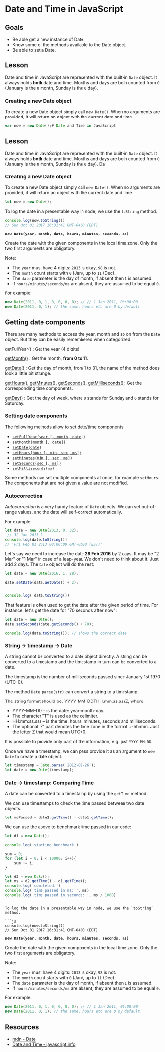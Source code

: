 # Date and Time in JavaScript

## Goals
* Be able get a new instance of Date. 
* Know some of the methods available to the Date object. 
* Be able to set a Date. 


## Lesson

Date and time in JavaScript are represented with the built-in `Date` object. It always holds **both** date and time. Months and days are both counted from `0` (January is the `0` month, Sunday is the `0` day).

### Creating a new Date object

To create a new Date object simply call `new Date()`. When no arguments are provided, it will return an object with the current date and time

```js
var now = new Date();# Date and Time in JavaScript
```

## Lesson

Date and time in JavaScript are represented with the built-in `Date` object. It always holds **both** date and time. Months and days are both counted from `0` (January is the `0` month, Sunday is the `0` day). Da

### Creating a new Date object

To create a new Date object simply call `new Date()`. When no arguments are provided, it will return an object with the current date and time

```js
let now = new Date();
```

To log the date in a presentable way in node, we use the `toString` method.

```js
console.log(now.toString())
// Sun Oct 01 2017 16:31:41 GMT-0400 (EDT)
```

**`new Date(year, month, date, hours, minutes, seconds, ms)`**

Create the date with the given components in the local time zone. Only the two first arguments are obligatory.

Note:

* The `year` must have 4 digits: `2013` is okay, `98` is not.
* The `month` count starts with `0` (Jan), up to `11` (Dec).
* The `date` parameter is the day of month, if absent then `1` is assumed.
* If `hours/minutes/seconds/ms` are absent, they are assumed to be equal `0`.

For example:

```js
new Date(2011, 0, 1, 0, 0, 0, 0); // // 1 Jan 2011, 00:00:00
new Date(2011, 0, 1); // the same, hours etc are 0 by default
```

## Getting date components 

There are many methods to access the year, month and so on from the `Date` object. But they can be easily remembered when categorized.

[getFullYear()](mdn:js/Date/getFullYear)
: Get the year (4 digits)

[getMonth()](mdn:js/Date/getMonth)
: Get the month, **from 0 to 11**.

[getDate()](mdn:js/Date/getDate)
: Get the day of month, from 1 to 31, the name of the method does look a little bit strange.

[getHours()](mdn:js/Date/getHours), [getMinutes()](mdn:js/Date/getMinutes), [getSeconds()](mdn:js/Date/getSeconds), [getMilliseconds()](mdn:js/Date/getMilliseconds)
: Get the corresponding time components.

[getDay()](mdn:js/Date/getDay)
: Get the day of week, where `0` stands for Sunday and `6` stands for Saturday.

### Setting date components

The following methods allow to set date/time components:

* [`setFullYear(year [, month, date])`](mdn:js/Date/setFullYear)
* [`setMonth(month [, date])`](mdn:js/Date/setMonth)
* [`setDate(date)`](mdn:js/Date/setDate)
* [`setHours(hour [, min, sec, ms])`](mdn:js/Date/setHours)
* [`setMinutes(min [, sec, ms])`](mdn:js/Date/setMinutes)
* [`setSeconds(sec [, ms])`](mdn:js/Date/setSeconds)
* [`setMilliseconds(ms)`](mdn:js/Date/setMilliseconds)

Some methods can set multiple components at once, for example `setHours`. The components that are not given a value are not modified.

### Autocorrection

*Autocorrection* is a very handy feature of `Date` objects. We can set out-of-range values, and the date will self-correct automatically.

For example:

```js
let date = new Date(2013, 0, 32);
 // 32 Jan 2013 ?
console.log(date.toString())
// 'Fri Feb 01 2013 00:00:00 GMT-0500 (EST)'
```

Let's say we need to increase the date **28 Feb 2016** by 2 days. It may be "2 Mar" or "1 Mar" in case of a leap-year. We don't need to think about it. Just add 2 days. The `Date` object will do the rest:

```js
let date = new Date(2016, 1, 28);

date.setDate(date.getDate() + 2);


console.log( date.toString())
```

That feature is often used to get the date after the given period of time. For instance, let's get the date for "70 seconds after now":

```js
let date = new Date();
date.setSeconds(date.getSeconds() + 70);

console.log(date.toString()); // shows the correct date
```

### String -> timestamp -> Date

A string cannot be converted to a date object directly. A string can be converted to a timestamp and the timestamp in turn can be converted to a date.

The timestamp is the number of milliseconds passed since January 1st 1970 (UTC-0).

The method `Date.parse(str)` can convert a string to a timestamp.

The string format should be: YYYY-MM-DDTHH:mm:ss.sssZ, where:

* YYYY-MM-DD – is the date: year-month-day.
* The character "T" is used as the delimiter.
* HH:mm:ss.sss – is the time: hours, minutes, seconds and milliseconds.
* The optional 'Z' part denotes the time zone in the format +-hh:mm. Just the letter Z that would mean UTC+0.

It is possible to provide only part of the information, e.g. just `YYYY-MM-DD`.

Once we have a timestamp, we can pass provide it as an argument to `new Date` to create a date object.

```js
let timestamp = Date.parse('2012-01-26');
let date = new Date(timestamp);
```

### Date -> timestamp: Comparing Time

A date can be converted to a timestamp by using the `getTime` method.

We can use timestamps to check the time passed between two date objects.

```js
let msPassed = date2.getTime() - date1.getTime();
```

We can use the above to benchmark time passed in our code:

```js
let d1 = new Date();

console.log('starting benchmark')

sum = 0;
for (let i = 0; i < 10000; i++){
    sum += i;
}

let d2 = new Date();
let ms = d2.getTime() - d1.getTime();
console.log('completed.')
console.log('time passed in ms: ', ms)
console.log('time passed in seconds: ', ms / 1000)
```

```

To log the date in a presentable way in node, we use the `toString` method.

```js
console.log(now.toString())
// Sun Oct 01 2017 16:31:41 GMT-0400 (EDT)
```

**`new Date(year, month, date, hours, minutes, seconds, ms)`**

Create the date with the given components in the local time zone. Only the two first arguments are obligatory.

Note:

* The `year` must have 4 digits: `2013` is okay, `98` is not.
* The `month` count starts with `0` (Jan), up to `11` (Dec).
* The `date` parameter is the day of month, if absent then `1` is assumed.
* If `hours/minutes/seconds/ms` are absent, they are assumed to be equal `0`.

For example:

```js
new Date(2011, 0, 1, 0, 0, 0, 0); // // 1 Jan 2011, 00:00:00
new Date(2011, 0, 1); // the same, hours etc are 0 by default
```


## Resources

* [mdn - Date](https://developer.mozilla.org/en-US/docs/Web/JavaScript/Reference/Global_Objects/Date)
* [Date and Time - javascript.info](https://javascript.info/date)
